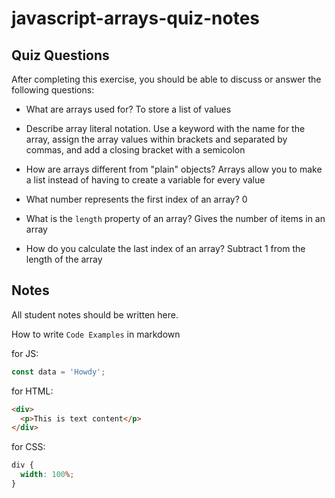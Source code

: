 # javascript-arrays-quiz-notes

## Quiz Questions

After completing this exercise, you should be able to discuss or answer the following questions:

- What are arrays used for?
  To store a list of values

- Describe array literal notation.
  Use a keyword with the name for the array, assign the array values within brackets and separated by commas, and add a closing bracket with a semicolon

- How are arrays different from "plain" objects?
  Arrays allow you to make a list instead of having to create a variable for every value

- What number represents the first index of an array?
  0

- What is the `length` property of an array?
  Gives the number of items in an array

- How do you calculate the last index of an array?
  Subtract 1 from the length of the array

## Notes

All student notes should be written here.

How to write `Code Examples` in markdown

for JS:

```javascript
const data = 'Howdy';
```

for HTML:

```html
<div>
  <p>This is text content</p>
</div>
```

for CSS:

```css
div {
  width: 100%;
}
```
